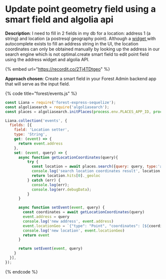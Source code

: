 # Update point geometry field using a smart field and algolia api

**Description**: I need to fill in 2 fields in my db for a location: address 1 (a string) and location (a postresql geography point). Although a [widget ](https://docs.forestadmin.com/user-guide/collections/customize-your-fields/edit-widgets)with autocomplete exists to fill an address string in the UI, the location coordinates can only be obtained manually by looking up the address in our search engine which is not optimal.create smart field to edit point field using the address widget and algolia API.

{% embed url="https://recordit.co/2Tj4TDtgeo" %}

**Approach chosen**: Create a smart field in your Forest Admin backend app that will serve as the input field.

{% code title="forest/events.js" %}
```javascript
const Liana = require('forest-express-sequelize');
const algoliasearch = require('algoliasearch');
const places = algoliasearch.initPlaces(process.env.PLACES_APP_ID, process.env.PLACES_API_KEY);

Liana.collection('events', {
  fields: [{
    field: 'Location setter',
    type: 'String',
    get: (event) => {
      return event.address
    },
    set: (event, query) => {
      async function getLocationCoordinates(query){
          try {
            const location = await places.search({query: query, type:'address'});
            console.log('search location coordinates result', location.hits[0]._geoloc);
            return location.hits[0]._geoloc
          } catch (err) {
            console.log(err);
            console.log(err.debugData);
          }
      }

      async function setEvent(event, query) {
        const coordinates = await getLocationCoordinates(query)
        event.address = query
        console.log('new address', event.address)
        event.locationGeo = `{"type": "Point", "coordinates": [${coordinates.lat}, ${coordinates.lng}]}`
        console.log('new location', event.locationGeo)
        return event
      }

      return setEvent(event, query)
    }
  }],
});
```
{% endcode %}
